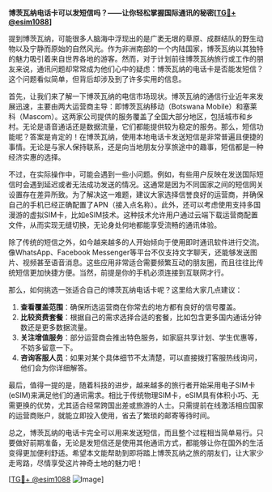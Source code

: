 **博茨瓦纳电话卡可以发短信吗？——让你轻松掌握国际通讯的秘密[[TG💪+ @esim1088](https://t.me/s/esim1088)]**

提到博茨瓦纳，可能很多人脑海中浮现出的是广袤无垠的草原、成群结队的野生动物以及宁静而原始的自然风光。作为非洲南部的一个内陆国家，博茨瓦纳以其独特的魅力吸引着来自世界各地的游客。然而，对于计划前往博茨瓦纳旅行或工作的朋友来说，通讯问题却常常成为他们心中的疑虑：博茨瓦纳的电话卡是否能发短信？这个问题看似简单，但背后却涉及到了许多实用的信息。

首先，让我们来了解一下博茨瓦纳的电信市场现状。博茨瓦纳的通信行业近年来发展迅速，主要由两大运营商主导：即博茨瓦纳移动（Botswana Mobile）和塞莱科（Mascom）。这两家公司提供的服务覆盖了全国大部分地区，包括城市和乡村。无论是语音通话还是数据流量，它们都能提供较为稳定的服务。那么，短信功能呢？答案是肯定的！在博茨瓦纳，使用本地电话卡发送短信是非常普遍且便捷的事情。无论是与家人保持联系，还是向当地朋友分享旅途中的趣事，短信都是一种经济实惠的选择。

不过，在实际操作中，可能会遇到一些小问题。例如，有些用户反映在发送国际短信时会遇到延迟或者无法成功发送的情况。这通常是因为不同国家之间的短信网关设置存在差异所致。为了解决这一难题，建议大家选择信誉良好的运营商，并确保自己的手机已经正确配置了APN（接入点名称）。此外，还可以考虑使用支持多国漫游的虚拟SIM卡，比如eSIM技术。这种技术允许用户通过云端下载运营商配置文件，从而实现无缝切换，无论身处何地都能享受流畅的通讯体验。

除了传统的短信之外，如今越来越多的人开始倾向于使用即时通讯软件进行交流。像WhatsApp、Facebook Messenger等平台不仅支持文字聊天，还能够发送图片、视频甚至语音消息。这些应用非常适合需要频繁互动的朋友圈，而且往往比传统短信更加快捷方便。当然，前提是你的手机必须连接到互联网才行。

那么，如何挑选一张适合自己的博茨瓦纳电话卡呢？这里给大家几点建议：

1. **查看覆盖范围**：确保所选运营商在你常去的地方都有良好的信号覆盖。
2. **比较资费套餐**：根据自己的需求选择合适的套餐，比如包含更多国内通话分钟数还是更多数据流量。
3. **关注增值服务**：部分运营商会推出特色服务，如家庭共享计划、学生优惠等，不妨多留意一下。
4. **咨询客服人员**：如果对某个具体细节不太清楚，可以直接拨打客服热线询问，他们会为你详细解答。

最后，值得一提的是，随着科技的进步，越来越多的旅行者开始采用电子SIM卡(eSIM)来满足他们的通讯需求。相比于传统物理SIM卡，eSIM具有体积小巧、无需更换的优势，尤其适合经常跨国出差或旅游的人士。只需提前在线激活相应国家的运营商账户，就能立即投入使用，省去了繁琐的邮寄等待时间。

总之，博茨瓦纳的电话卡完全可以用来发送短信，而且整个过程相当简单易行。只要做好前期准备，无论是发短信还是使用其他通讯方式，都能够让你在国外的生活变得更加便利舒适。希望本文能帮助到即将踏上博茨瓦纳之旅的朋友们，让大家少走弯路，尽情享受这片神奇土地的魅力吧！

[[TG💪+ @esim1088](https://t.me/s/esim1088) ![Image](https://i.postimg.cc/4NQfJmqS/Snipaste-2025-05-13-00-14-12.png)]